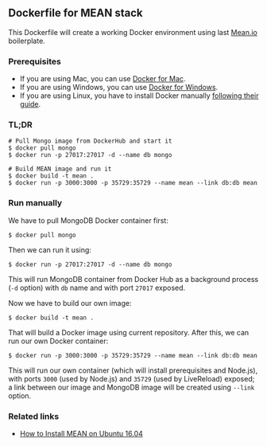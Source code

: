 ## Dockerfile for MEAN stack

This Dockerfile will create a working Docker environment using last [Mean.io](http://mean.io/) boilerplate.

### Prerequisites

* If you are using Mac, you can use [Docker for Mac](https://www.docker.com/products/docker#/mac).
* If you are using Windows, you can use [Docker for Windows](https://www.docker.com/products/docker#/windows).
* If you are using Linux, you have to install Docker manually [following their guide](https://docs.docker.com/engine/installation/linux/).

### TL;DR
```
# Pull Mongo image from DockerHub and start it
$ docker pull mongo
$ docker run -p 27017:27017 -d --name db mongo

# Build MEAN image and run it
$ docker build -t mean .
$ docker run -p 3000:3000 -p 35729:35729 --name mean --link db:db mean
```

### Run manually

We have to pull MongoDB Docker container first:

```
$ docker pull mongo
```

Then we can run it using:

```
$ docker run -p 27017:27017 -d --name db mongo
```

This will run MongoDB container from Docker Hub as a background process (`-d` option) with `db` name and with port `27017` exposed.

Now we have to build our own image:

```
$ docker build -t mean .
```

That will build a Docker image using current repository. After this, we can run our own Docker container:

```
$ docker run -p 3000:3000 -p 35729:35729 --name mean --link db:db mean
```

This will run our own container (which will install prerequisites and Node.js), with ports `3000` (used by Node.js) and `35729` (used by LiveReload) exposed; a link between our image and MongoDB image will be created using `--link` option.

### Related links
- [How to Install MEAN on Ubuntu 16.04](https://linuxacademy.com/howtoguides/posts/show/topic/11960-how-to-install-mean-on-ubuntu-1604)
